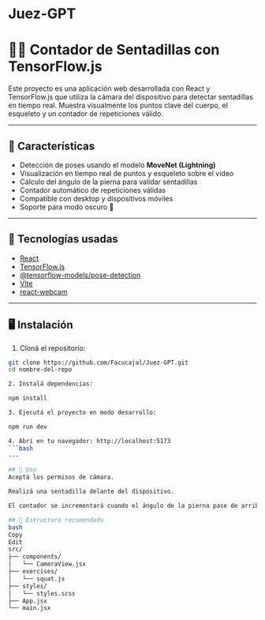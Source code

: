 # Juez-GPT

# 🤸‍♂️ Contador de Sentadillas con TensorFlow.js

Este proyecto es una aplicación web desarrollada con React y TensorFlow.js que utiliza la cámara del dispositivo para detectar sentadillas en tiempo real. Muestra visualmente los puntos clave del cuerpo, el esqueleto y un contador de repeticiones válido.

---

## 🚀 Características

- Detección de poses usando el modelo **MoveNet (Lightning)**
- Visualización en tiempo real de puntos y esqueleto sobre el video
- Cálculo del ángulo de la pierna para validar sentadillas
- Contador automático de repeticiones válidas
- Compatible con desktop y dispositivos móviles
- Soporte para modo oscuro 🌙

---

## 🧠 Tecnologías usadas

- [React](https://react.dev/)
- [TensorFlow.js](https://www.tensorflow.org/js)
- [@tensorflow-models/pose-detection](https://github.com/tensorflow/tfjs-models/tree/master/pose-detection)
- [Vite](https://vitejs.dev/)
- [react-webcam](https://www.npmjs.com/package/react-webcam)

---

## 🖥️ Instalación

1. Cloná el repositorio:

```bash
git clone https://github.com/Facucajal/Juez-GPT.git
cd nombre-del-repo

2. Instalá dependencias:

npm install

3. Ejecutá el proyecto en modo desarrollo:

npm run dev

4. Abrí en tu navegador: http://localhost:5173
```bash
---

## 📱 Uso
Aceptá los permisos de cámara.

Realizá una sentadilla delante del dispositivo.

El contador se incrementará cuando el ángulo de la pierna pase de arriba (ángulo > 160°) a abajo (ángulo < 90°) y vuelva.

## 📂 Estructura recomendada
bash
Copy
Edit
src/
├── components/
│   └── CameraView.jsx
├── exercises/
│   └── squat.js
├── styles/
│   └── styles.scss
├── App.jsx
└── main.jsx
